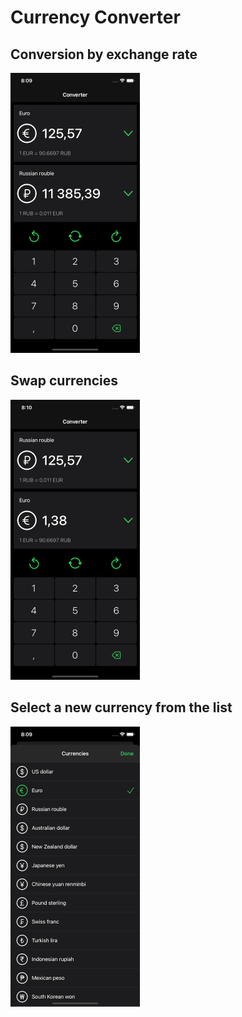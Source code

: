 # Currency Converter

## Conversion by exchange rate  

<img src="https://github.com/KonstantinErmolenko/CurrencyConverter/blob/main/Preview/preview-1.png" width="207" height="448">

## Swap currencies

<img src="https://github.com/KonstantinErmolenko/CurrencyConverter/blob/main/Preview/preview-3.png" width="207" height="448">

## Select a new currency from the list

<img src="https://github.com/KonstantinErmolenko/CurrencyConverter/blob/main/Preview/preview-2.png" width="207" height="448"> 
